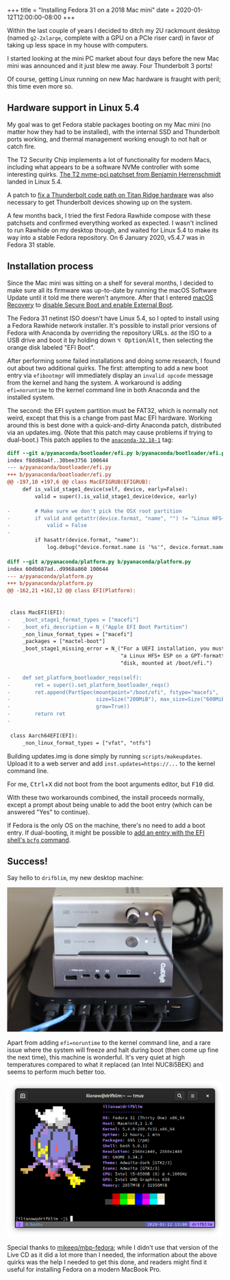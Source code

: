 +++
title = "Installing Fedora 31 on a 2018 Mac mini"
date = 2020-01-12T12:00:00-08:00
+++

Within the last couple of years I decided to ditch my 2U rackmount desktop (named `g2-2xlarge`, complete with a GPU on a PCIe riser card) in favor of taking up less space in my house with computers.

I started looking at the mini PC market about four days before the new Mac mini was announced and it just blew me away. Four Thunderbolt 3 ports!

Of course, getting Linux running on new Mac hardware is fraught with peril; this time even more so.

## Hardware support in Linux 5.4

My goal was to get Fedora stable packages booting on my Mac mini (no matter how they had to be installed), with the internal SSD and Thunderbolt ports working, and thermal management working enough to not halt or catch fire.

The T2 Security Chip implements a lot of functionality for modern Macs, including what appears to be a software NVMe controller with some interesting quirks. [The T2 nvme-pci patchset from Benjamin Herrenschmidt](https://lore.kernel.org/linux-nvme/20190807075122.6247-1-benh@kernel.crashing.org/) landed in Linux 5.4.

A patch to [fix a Thunderbolt code path on Titan Ridge hardware](https://git.kernel.org/pub/scm/linux/kernel/git/torvalds/linux.git/commit/?id=0d53827d7c172f1345140f7638fe658bda1bb25d) was also necessary to get Thunderbolt devices showing up on the system.

A few months back, I tried the first Fedora Rawhide compose with these patchsets and confirmed everything worked as expected. I wasn't inclined to run Rawhide on my desktop though, and waited for Linux 5.4 to make its way into a stable Fedora repository. On 6 January 2020, v5.4.7 was in Fedora 31 stable.

## Installation process

Since the Mac mini was sitting on a shelf for several months, I decided to make sure all its firmware was up-to-date by running the macOS Software Update until it told me there weren't anymore. After that I entered [macOS Recovery](https://support.apple.com/en-us/HT201314) to [disable Secure Boot and enable External Boot](https://support.apple.com/en-us/HT208330).

The Fedora 31 netinst ISO doesn't have Linux 5.4, so I opted to install using a Fedora Rawhide network installer. It's possible to install prior versions of Fedora with Anaconda by overriding the repository URLs. `dd` the ISO to a USB drive and boot it by holding down <kbd class="key">⌥&nbsp;Option</kbd>/<kbd class="key">Alt</kbd>, then selecting the orange disk labeled "EFI Boot".

After performing some failed installations and doing some research, I found out about two additional quirks. The first: attempting to add a new boot entry via `efibootmgr` will immediately display an `invalid opcode` message from the kernel and hang the system. A workaround is adding `efi=noruntime` to the kernel command line in both Anaconda and the installed system.

The second: the EFI system partition must be FAT32, which is normally not weird, except that this is a change from past Mac EFI hardware. Working around this is best done with a quick-and-dirty Anaconda patch, distributed via an updates.img. (Note that this patch may cause problems if trying to dual-boot.) This patch applies to the [`anaconda-32.18-1`](https://github.com/rhinstaller/anaconda/tree/anaconda-32.18-1) tag:

```diff
diff --git a/pyanaconda/bootloader/efi.py b/pyanaconda/bootloader/efi.py
index f8dd84a4f..30bee3756 100644
--- a/pyanaconda/bootloader/efi.py
+++ b/pyanaconda/bootloader/efi.py
@@ -197,10 +197,6 @@ class MacEFIGRUB(EFIGRUB):
     def is_valid_stage1_device(self, device, early=False):
         valid = super().is_valid_stage1_device(device, early)

-        # Make sure we don't pick the OSX root partition
-        if valid and getattr(device.format, "name", "") != "Linux HFS+ ESP":
-            valid = False
-
         if hasattr(device.format, "name"):
             log.debug("device.format.name is '%s'", device.format.name)

diff --git a/pyanaconda/platform.py b/pyanaconda/platform.py
index 60db687ad..d9968a860 100644
--- a/pyanaconda/platform.py
+++ b/pyanaconda/platform.py
@@ -162,21 +162,12 @@ class EFI(Platform):


 class MacEFI(EFI):
-    _boot_stage1_format_types = ["macefi"]
-    _boot_efi_description = N_("Apple EFI Boot Partition")
     _non_linux_format_types = ["macefi"]
     _packages = ["mactel-boot"]
     _boot_stage1_missing_error = N_("For a UEFI installation, you must include "
                                     "a Linux HFS+ ESP on a GPT-formatted "
                                     "disk, mounted at /boot/efi.")

-    def set_platform_bootloader_reqs(self):
-        ret = super().set_platform_bootloader_reqs()
-        ret.append(PartSpec(mountpoint="/boot/efi", fstype="macefi",
-                            size=Size("200MiB"), max_size=Size("600MiB"),
-                            grow=True))
-        return ret
-

 class Aarch64EFI(EFI):
     _non_linux_format_types = ["vfat", "ntfs"]
```

Building updates.img is done simply by running `scripts/makeupdates`. Upload it to a web server and add `inst.updates=https://...` to the kernel command line.

For me, <kbd class="key">Ctrl</kbd>+<kbd class="key">X</kbd> did not boot from the boot arguments editor, but <kbd class="key">F10</kbd> did.

With these two workarounds combined, the install proceeds normally, except a prompt about being unable to add the boot entry (which can be answered "Yes" to continue).

If Fedora is the only OS on the machine, there's no need to add a boot entry. If dual-booting, it might be possible to [add an entry with the EFI shell's `bcfg` command](https://wiki.archlinux.org/index.php/Unified_Extensible_Firmware_Interface#bcfg).

## Success!

Say hello to `drifblim`, my new desktop machine:

![A Mac mini (2018) with several Thunderbolt 3 cables, a Thunderbolt dock above it, and a Schiit Modi 2 Uber and Magni 2 Uber above that](drifblim-stack@1800px.jpg)

Apart from adding `efi=noruntime` to the kernel command line, and a rare issue where the system will freeze and halt during boot (then come up fine the next time), this machine is wonderful. It's very quiet at high temperatures compared to what it replaced (an Intel NUC8i5BEK) and seems to perform much better too.

![neofetch output with pixel art of the Pokémon Drifblim](drifblim-neofetch.png)

Special thanks to [mikeeq/mbp-fedora](https://github.com/mikeeq/mbp-fedora); while I didn't use that version of the Live CD as it did a lot more than I needed, the information about the above quirks was the help I needed to get this done, and readers might find it useful for installing Fedora on a modern MacBook Pro.
